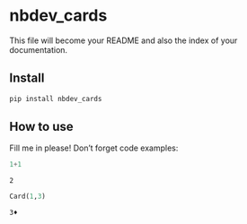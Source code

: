 # nbdev_cards


<!-- WARNING: THIS FILE WAS AUTOGENERATED! DO NOT EDIT! -->

This file will become your README and also the index of your
documentation.

## Install

``` sh
pip install nbdev_cards
```

## How to use

Fill me in please! Don’t forget code examples:

``` python
1+1
```

    2

``` python
Card(1,3)
```

    3♦
